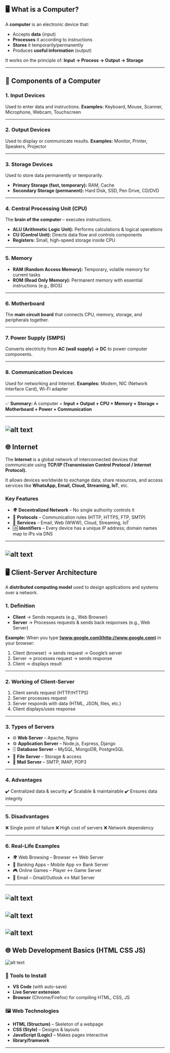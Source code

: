 
## 🖥️ What is a Computer?

A **computer** is an electronic device that:

* Accepts **data** (input)
* **Processes** it according to instructions
* **Stores** it temporarily/permanently
* Produces **useful information** (output)

It works on the principle of:
**Input → Process → Output → Storage**

---

## 🧩 Components of a Computer

### 1. Input Devices

Used to enter data and instructions.
**Examples:** Keyboard, Mouse, Scanner, Microphone, Webcam, Touchscreen

---

### 2. Output Devices

Used to display or communicate results.
**Examples:** Monitor, Printer, Speakers, Projector

---

### 3. Storage Devices

Used to store data permanently or temporarily.

* **Primary Storage (fast, temporary):** RAM, Cache
* **Secondary Storage (permanent):** Hard Disk, SSD, Pen Drive, CD/DVD

---

### 4. Central Processing Unit (CPU)

The **brain of the computer** – executes instructions.

* **ALU (Arithmetic Logic Unit):** Performs calculations & logical operations
* **CU (Control Unit):** Directs data flow and controls components
* **Registers:** Small, high-speed storage inside CPU

---

### 5. Memory

* **RAM (Random Access Memory):** Temporary, volatile memory for current tasks
* **ROM (Read Only Memory):** Permanent memory with essential instructions (e.g., BIOS)

---

### 6. Motherboard

The **main circuit board** that connects CPU, memory, storage, and peripherals together.

---

### 7. Power Supply (SMPS)

Converts electricity from **AC (wall supply) → DC** to power computer components.

---

### 8. Communication Devices

Used for networking and Internet.
**Examples:** Modem, NIC (Network Interface Card), Wi-Fi adapter

---

✅ **Summary:**
A computer = **Input + Output + CPU + Memory + Storage + Motherboard + Power + Communication**

---
![alt text](image.png)
---

## 🌐 Internet

The **Internet** is a global network of interconnected devices that communicate using **TCP/IP (Transmission Control Protocol / Internet Protocol).**

It allows devices worldwide to exchange data, share resources, and access services like **WhatsApp, Email, Cloud, Streaming, IoT**, etc.

### Key Features

* 🌍 **Decentralized Network** – No single authority controls it
* 📡 **Protocols** – Communication rules (HTTP, HTTPS, FTP, SMTP)
* 💾 **Services** – Email, Web (WWW), Cloud, Streaming, IoT
* 🆔 **Identifiers** – Every device has a unique IP address; domain names map to IPs via DNS

---
![alt text](image-1.png)
---

## 🖥️ Client-Server Architecture

A **distributed computing model** used to design applications and systems over a network.

### 1. Definition

* **Client** → Sends requests (e.g., Web Browser)
* **Server** → Processes requests & sends back responses (e.g., Web Server)

**Example:**
When you type **[www.google.com](http://www.google.com)** in your browser:

1. Client (browser) → sends request → Google’s server
2. Server → processes request → sends response
3. Client → displays result

---

### 2. Working of Client-Server

1. Client sends request (HTTP/HTTPS)
2. Server processes request
3. Server responds with data (HTML, JSON, files, etc.)
4. Client displays/uses response

---

### 3. Types of Servers

* 🌐 **Web Server** – Apache, Nginx
* ⚙️ **Application Server** – Node.js, Express, Django
* 🗄️ **Database Server** – MySQL, MongoDB, PostgreSQL
* 📂 **File Server** – Storage & access
* 📧 **Mail Server** – SMTP, IMAP, POP3

---

### 4. Advantages

✔️ Centralized data & security
✔️ Scalable & maintainable
✔️ Ensures data integrity

---

### 5. Disadvantages

❌ Single point of failure
❌ High cost of servers
❌ Network dependency

---

### 6. Real-Life Examples

* 🌍 Web Browsing – Browser ↔ Web Server
* 🏦 Banking Apps – Mobile App ↔ Bank Server
* 🎮 Online Games – Player ↔ Game Server
* 📧 Email – Gmail/Outlook ↔ Mail Server

---
![alt text](image-2.png)
---
![alt text](image-3.png)
---
![alt text](image-4.png)
---

## 🌐 Web Development Basics (HTML CSS JS)
![alt text](image-5.png)

### 🔧 Tools to Install

* **VS Code** (with auto-save)
* **Live Server extension**
* **Browser** (Chrome/Firefox) for compiling HTML, CSS, JS

### 🖼️ Web Technologies

* **HTML (Structure)** – Skeleton of a webpage
* **CSS (Style)** – Designs & layouts
* **JavaScript (Logic)** – Makes pages interactive
* **library/framwork**
---